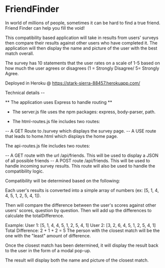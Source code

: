 # FriendFinder

In world of millions of people, sometimes it can be hard to find a true friend. Friend Finder can help you fill the void!




This compatibility based application will take in results from users' surveys then compare their results against other users who have completed it. The application will then display the name and picture of the user with the best match overall.

The survey has 10 statements that the user rates on a scale of 1-5 based on how much the user agrees or disagrees (1 = Strongly Disagree/ 5= Strongly Agree.

Deployed in Heroku @ https://stark-sierra-88457.herokuapp.com/


Technical details --

** The application uses Express to handle routing **

 - The server.js file uses the npm packages: express, body-parser, path.

 - The html-routes.js file includes two routes:

  -- A GET Route to /survey which displays the survey page.
  -- A USE route that leads to home.html which displays the home page.

The api-routes.js file includes two routes:

  -- A GET route with the url /api/friends. This will be used to display a JSON of all possible friends
  -- A POST route /api/friends. This will be used to handle incoming survey results. This route will also be used to handle the             compatibility logic.
  
Compatibility will be determined based on the following:

Each user's results is converted into a simple array of numbers (ex: [5, 1, 4, 4, 5, 1, 2, 5, 4, 1]).

Then will compare the difference between the user's scores against other users' scores, question by question. Then will add up the differences to calculate the totalDifference.

Example:
User 1: [5, 1, 4, 4, 5, 1, 2, 5, 4, 1]
User 2: [3, 2, 6, 4, 5, 1, 2, 5, 4, 1]
Total Difference: 2 + 1 + 2 = 5
The person with the closest match will be the one with the "least" amount of difference.

Once the closest match has been determined, it will display the result back to the user in the form of a modal pop-up.

The result will display both the name and picture of the closest match.
